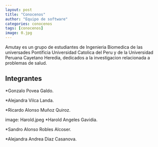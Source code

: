 ```yaml
---
layout: post
title: "Conocenos"
author: "Equipo de software"
categories: conocenos
tags: [conocenos]
image: 0.jpg
---
```


Amutay es un grupo de estudiantes de Ingenieria Biomedica de las universades Pontificia Universidad Catolica del Peru y de la Universidad Peruana Cayetano Heredia, dedicados a la investigacion relacionada a problemas de salud. 

## Integrantes

*Gonzalo Povea Galdo.

*Alejandra Vilca Landa.

*Ricardo Alonso Muñoz Quiroz.

image: Harold.jpeg
*Harold Angeles Gavidia.

*Sandro Alonso Robles Alcoser.

*Alejandra Andrea Diaz Casanova. 

